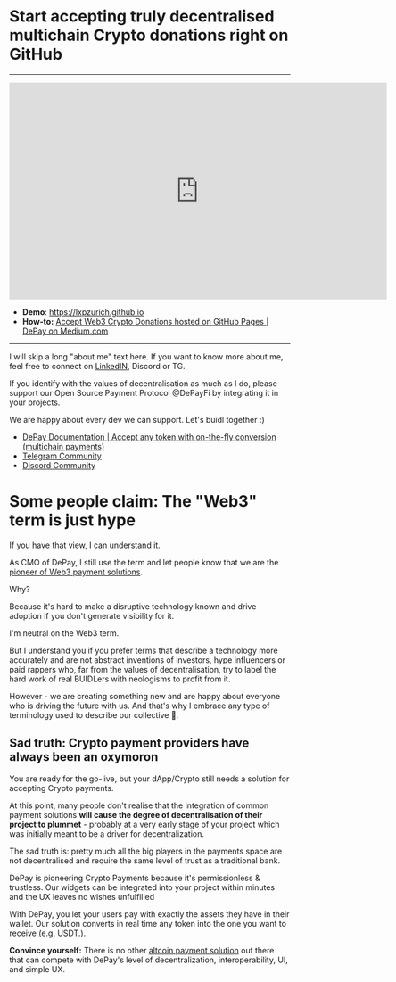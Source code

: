 # Start accepting truly decentralised multichain Crypto donations right on GitHub

----

<iframe width="677" height="389" src="https://www.youtube.com/embed/LdnE2n6sM-c" title="YouTube video player" frameborder="0" allow="accelerometer; autoplay; clipboard-write; encrypted-media; gyroscope; picture-in-picture" allowfullscreen></iframe>

- **Demo**: https://lxpzurich.github.io
- **How-to:** [Accept Web3 Crypto Donations hosted on GitHub Pages | DePay on Medium.com](https://medium.com/depay/breakthrough-decentralized-donations-on-github-pages-da9b23994eca)

-----

I will skip a long "about me" text here. If you want to know more about me, feel free to connect on [LinkedIN](https://www.linkedin.com/in/ᥨxp/), Discord or TG.

If you identify with the values of decentralisation as much as I do, please support our Open Source Payment Protocol @DePayFi by integrating it in your projects. 

We are happy about every dev we can support. Let's buidl together :)

- [DePay Documentation | Accept any token with on-the-fly conversion (multichain payments)](https://depay.fi/documentation)
- [Telegram Community](https://t.me/DePayFi)
- [Discord Community](https://discord.gg/gE9S4e4HFx)

# Some people claim: The "Web3" term is just hype
If you have that view, I can understand it.

As CMO of DePay, I still use the term and let people know that we are the [pioneer of Web3 payment solutions](https://depay.fi). 

Why?

Because it's hard to make a disruptive technology known and drive adoption if you don't generate visibility for it. 

I'm neutral on the Web3 term. 

But I understand you if you prefer terms that describe a technology more accurately and are not abstract inventions of investors, hype influencers or paid rappers who, far from the values of decentralisation, try to label the hard work of real BUIDLers with neologisms to profit from it. 

However - we are creating something new and are happy about everyone who is driving the future with us. And that's why I embrace any type of terminology used to describe our collective 🤗.

## Sad truth: Crypto payment providers have always been an oxymoron
You are ready for the go-live, but your dApp/Crypto still needs a solution for accepting Crypto payments. 

At this point, many people don't realise that the integration of common payment solutions **will cause the degree of decentralisation of their project to plummet** - probably at a very early stage of your project which was initially meant to be a driver for decentralization.

The sad truth is: pretty much all the big players in the payments space are not decentralised and require the same level of trust as a traditional bank.

DePay is pioneering Crypto Payments because it's permissionless & trustless. Our widgets can be integrated into your project within minutes and the UX leaves no wishes unfulfilled

With DePay, you let your users pay with exactly the assets they have in their wallet. Our solution converts in real time any token into the one you want to receive (e.g. USDT.). 

**Convince yourself:** There is no other [altcoin payment solution](https://depay.fi) out there that can compete with DePay's level of decentralization, interoperability, UI, and simple UX.
